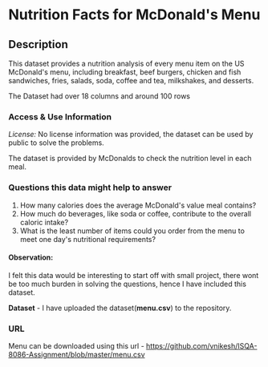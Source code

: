 # Nutrition Facts for McDonald's Menu

## Description

This dataset provides a nutrition analysis of every menu item on the US McDonald's menu, including breakfast, beef burgers, chicken and fish sandwiches, fries, salads, soda, coffee and tea, milkshakes, and desserts.

The Dataset had over 18 columns and around 100 rows

### Access & Use Information
*License:* No license information was provided, the dataset can be used by public to solve the problems.

The dataset is provided by McDonalds to check the nutrition level in each meal.

### Questions this data might help to answer

1. How many calories does the average McDonald's value meal contains?
2. How much do beverages, like soda or coffee, contribute to the overall caloric intake?
3. What is the least number of items could you order from the menu to meet one day's nutritional requirements?

#### Observation:

I felt this data would be interesting to start off with small project, there wont be too much burden in solving the questions, hence I have included this dataset.

**Dataset** - I have uploaded the dataset(__menu.csv__) to the repository.

### URL

Menu can be downloaded using this url - https://github.com/vnikesh/ISQA-8086-Assignment/blob/master/menu.csv
